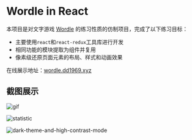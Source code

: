 # Wordle in React
本项目是对文字游戏 [Wordle](https://www.nytimes.com/games/wordle/index.html) 的练习性质的仿制项目，完成了以下练习目标：
- 主要使用`react`和`react-redux`工具库进行开发
- 相同功能的模块提取为组件并复用
- 像素级还原页面元素的布局、样式和动画效果

在线展示地址：[wordle.dd1969.xyz](https://wordle.dd1969.xyz)


## 截图展示
![gif](https://public.dm.files.1drv.com/y4mHInjf3KjT1TM-dJ4hpSWgYzrd4hZEq7klLg7GqXikyE_bZV76tkKWiqlnAcJuOzsWTyE6nvsI1kfUI1NKiJxLa0XQvF7R32OZY26dDH0q02C4K5ocCLbW8GMYdMzk3SMFUZLakDxj4_K89pWLMTx03da_4p_K2my31Xu5jI__FJsGUp3yMQZtlP8V7g8cWygdNOsyVJN_jJGfAPPyKnFz932sMczoi0sQXmq1j_vQe0)

![statistic](https://s1.ax1x.com/2022/07/02/j3ViC9.png)

![dark-theme-and-high-contrast-mode](https://s1.ax1x.com/2022/07/02/j3VC4J.png)
